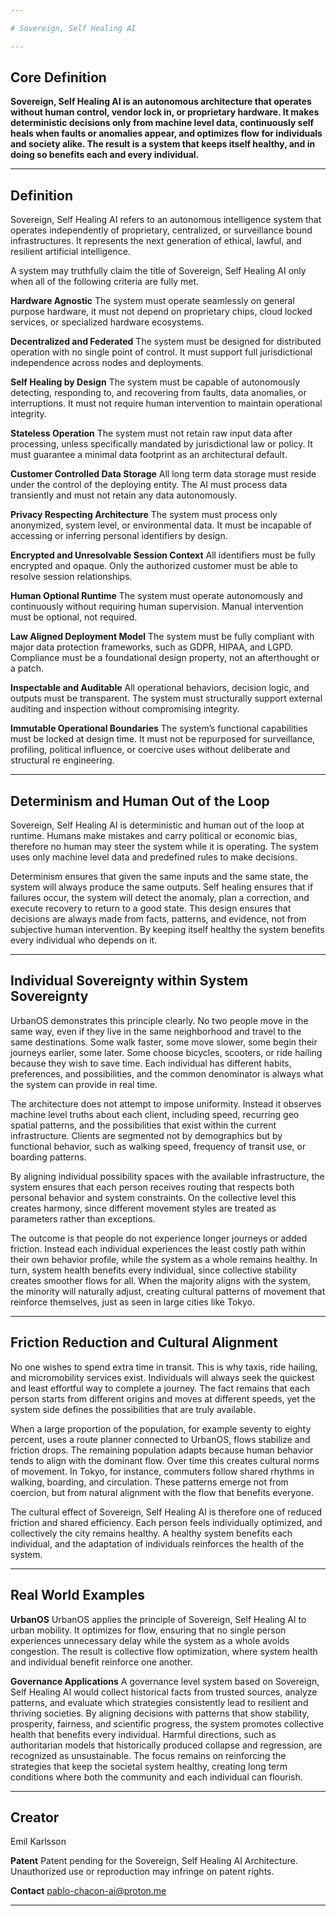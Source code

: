 ```yaml
---

# Sovereign, Self Healing AI

---
```


## Core Definition

**Sovereign, Self Healing AI is an autonomous architecture that operates without human control, vendor lock in, or proprietary hardware. It makes deterministic decisions only from machine level data, continuously self heals when faults or anomalies appear, and optimizes flow for individuals and society alike. The result is a system that keeps itself healthy, and in doing so benefits each and every individual.**

---

## Definition

Sovereign, Self Healing AI refers to an autonomous intelligence system that operates independently of proprietary, centralized, or surveillance bound infrastructures. It represents the next generation of ethical, lawful, and resilient artificial intelligence.

A system may truthfully claim the title of Sovereign, Self Healing AI only when all of the following criteria are fully met.

**Hardware Agnostic**
The system must operate seamlessly on general purpose hardware, it must not depend on proprietary chips, cloud locked services, or specialized hardware ecosystems.

**Decentralized and Federated**
The system must be designed for distributed operation with no single point of control. It must support full jurisdictional independence across nodes and deployments.

**Self Healing by Design**
The system must be capable of autonomously detecting, responding to, and recovering from faults, data anomalies, or interruptions. It must not require human intervention to maintain operational integrity.

**Stateless Operation**
The system must not retain raw input data after processing, unless specifically mandated by jurisdictional law or policy. It must guarantee a minimal data footprint as an architectural default.

**Customer Controlled Data Storage**
All long term data storage must reside under the control of the deploying entity. The AI must process data transiently and must not retain any data autonomously.

**Privacy Respecting Architecture**
The system must process only anonymized, system level, or environmental data. It must be incapable of accessing or inferring personal identifiers by design.

**Encrypted and Unresolvable Session Context**
All identifiers must be fully encrypted and opaque. Only the authorized customer must be able to resolve session relationships.

**Human Optional Runtime**
The system must operate autonomously and continuously without requiring human supervision. Manual intervention must be optional, not required.

**Law Aligned Deployment Model**
The system must be fully compliant with major data protection frameworks, such as GDPR, HIPAA, and LGPD. Compliance must be a foundational design property, not an afterthought or a patch.

**Inspectable and Auditable**
All operational behaviors, decision logic, and outputs must be transparent. The system must structurally support external auditing and inspection without compromising integrity.

**Immutable Operational Boundaries**
The system’s functional capabilities must be locked at design time. It must not be repurposed for surveillance, profiling, political influence, or coercive uses without deliberate and structural re engineering.

---

## Determinism and Human Out of the Loop

Sovereign, Self Healing AI is deterministic and human out of the loop at runtime. Humans make mistakes and carry political or economic bias, therefore no human may steer the system while it is operating. The system uses only machine level data and predefined rules to make decisions.

Determinism ensures that given the same inputs and the same state, the system will always produce the same outputs. Self healing ensures that if failures occur, the system will detect the anomaly, plan a correction, and execute recovery to return to a good state. This design ensures that decisions are always made from facts, patterns, and evidence, not from subjective human intervention. By keeping itself healthy the system benefits every individual who depends on it.

---

## Individual Sovereignty within System Sovereignty

UrbanOS demonstrates this principle clearly. No two people move in the same way, even if they live in the same neighborhood and travel to the same destinations. Some walk faster, some move slower, some begin their journeys earlier, some later. Some choose bicycles, scooters, or ride hailing because they wish to save time. Each individual has different habits, preferences, and possibilities, and the common denominator is always what the system can provide in real time.

The architecture does not attempt to impose uniformity. Instead it observes machine level truths about each client, including speed, recurring geo spatial patterns, and the possibilities that exist within the current infrastructure. Clients are segmented not by demographics but by functional behavior, such as walking speed, frequency of transit use, or boarding patterns.

By aligning individual possibility spaces with the available infrastructure, the system ensures that each person receives routing that respects both personal behavior and system constraints. On the collective level this creates harmony, since different movement styles are treated as parameters rather than exceptions.

The outcome is that people do not experience longer journeys or added friction. Instead each individual experiences the least costly path within their own behavior profile, while the system as a whole remains healthy. In turn, system health benefits every individual, since collective stability creates smoother flows for all. When the majority aligns with the system, the minority will naturally adjust, creating cultural patterns of movement that reinforce themselves, just as seen in large cities like Tokyo.

---

## Friction Reduction and Cultural Alignment

No one wishes to spend extra time in transit. This is why taxis, ride hailing, and micromobility services exist. Individuals will always seek the quickest and least effortful way to complete a journey. The fact remains that each person starts from different origins and moves at different speeds, yet the system side defines the possibilities that are truly available.

When a large proportion of the population, for example seventy to eighty percent, uses a route planner connected to UrbanOS, flows stabilize and friction drops. The remaining population adapts because human behavior tends to align with the dominant flow. Over time this creates cultural norms of movement. In Tokyo, for instance, commuters follow shared rhythms in walking, boarding, and circulation. These patterns emerge not from coercion, but from natural alignment with the flow that benefits everyone.

The cultural effect of Sovereign, Self Healing AI is therefore one of reduced friction and shared efficiency. Each person feels individually optimized, and collectively the city remains healthy. A healthy system benefits each individual, and the adaptation of individuals reinforces the health of the system.

---

## Real World Examples

**UrbanOS**
UrbanOS applies the principle of Sovereign, Self Healing AI to urban mobility. It optimizes for flow, ensuring that no single person experiences unnecessary delay while the system as a whole avoids congestion. The result is collective flow optimization, where system health and individual benefit reinforce one another.

**Governance Applications**
A governance level system based on Sovereign, Self Healing AI would collect historical facts from trusted sources, analyze patterns, and evaluate which strategies consistently lead to resilient and thriving societies. By aligning decisions with patterns that show stability, prosperity, fairness, and scientific progress, the system promotes collective health that benefits every individual. Harmful directions, such as authoritarian models that historically produced collapse and regression, are recognized as unsustainable. The focus remains on reinforcing the strategies that keep the societal system healthy, creating long term conditions where both the community and each individual can flourish.

---

## Creator

Emil Karlsson

**Patent**
Patent pending for the Sovereign, Self Healing AI Architecture. Unauthorized use or reproduction may infringe on patent rights.

**Contact**
[pablo-chacon-ai@proton.me](mailto:pablo-chacon-ai@proton.me)

---
